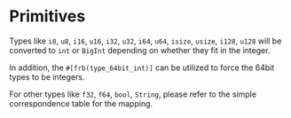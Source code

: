 # Primitives

Types like `i8`, `u8`, `i16`, `u16`, `i32`, `u32`, `i64`, `u64`, `isize`, `usize`, `i128`, `u128`
will be converted to `int` or `BigInt` depending on whether they fit in the integer.

In addition, the `#[frb(type_64bit_int)]` can be utilized to force the 64bit types to be integers.

For other types like `f32`, `f64`, `bool`, `String`, please refer to the simple correspondence table for the mapping.
